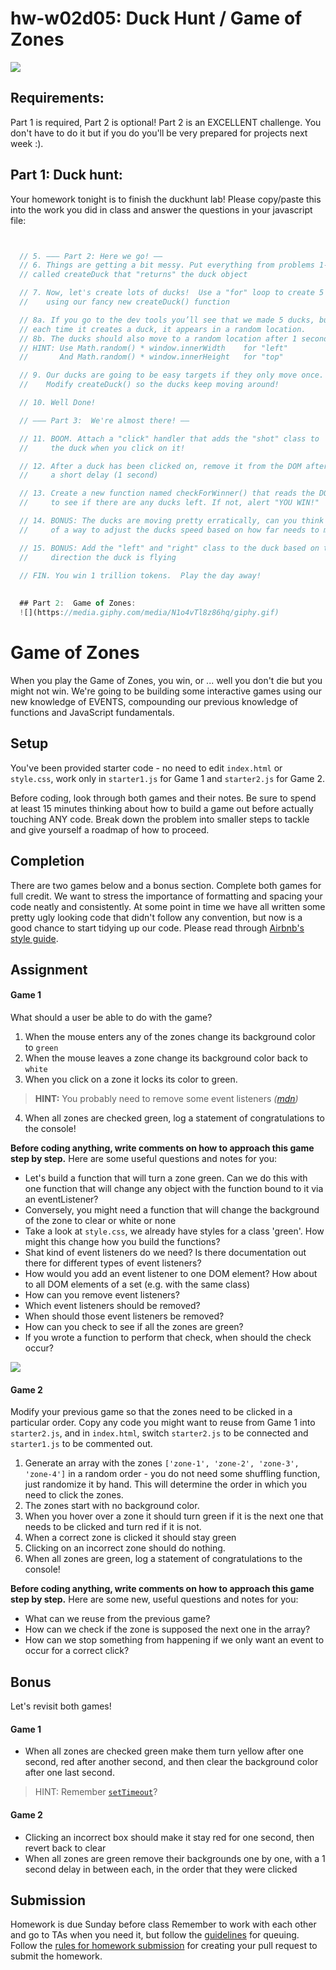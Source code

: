 
# hw-w02d05: Duck Hunt / Game of Zones
![](https://media.giphy.com/media/k7UpjV0TawvlK/giphy.gif)

## Requirements:
Part 1 is required, Part 2 is optional!  Part 2 is an EXCELLENT challenge.  You don't have to do it but if you do you'll be very prepared for projects next week :).

## Part 1:  Duck hunt:

Your homework tonight is to finish the duckhunt lab!  Please copy/paste this into the work you did in class and answer the questions in your javascript file:
```javascript


  // 5. ——— Part 2: Here we go! —— 
  // 6. Things are getting a bit messy. Put everything from problems 1-4 in a new function 
  // called createDuck that "returns" the duck object

  // 7. Now, let's create lots of ducks!  Use a "for" loop to create 5 ducks
  //    using our fancy new createDuck() function

  // 8a. If you go to the dev tools you’ll see that we made 5 ducks, but they are all in the same place! Modify createDuck so 
  // each time it creates a duck, it appears in a random location. 
  // 8b. The ducks should also move to a random location after 1 second
  // HINT: Use Math.random() * window.innerWidth    for "left"
  //       And Math.random() * window.innerHeight   for "top"

  // 9. Our ducks are going to be easy targets if they only move once.
  //    Modify createDuck() so the ducks keep moving around!

  // 10. Well Done!  

  // ——— Part 3:  We're almost there! —— 

  // 11. BOOM. Attach a "click" handler that adds the "shot" class to
  //     the duck when you click on it!

  // 12. After a duck has been clicked on, remove it from the DOM after
  //     a short delay (1 second)

  // 13. Create a new function named checkForWinner() that reads the DOM
  //     to see if there are any ducks left. If not, alert "YOU WIN!"

  // 14. BONUS: The ducks are moving pretty erratically, can you think
  //     of a way to adjust the ducks speed based on how far needs to move?

  // 15. BONUS: Add the "left" and "right" class to the duck based on the
  //     direction the duck is flying

  // FIN. You win 1 trillion tokens.  Play the day away!
  
  
  ## Part 2:  Game of Zones:
  ![](https://media.giphy.com/media/N1o4vTl8z86hq/giphy.gif)
```

# Game of Zones

When you play the Game of Zones, you win, or ... well you don't die but you might not win. We're going to be building some interactive games using our new knowledge of EVENTS, compounding our previous knowledge of functions and JavaScript fundamentals.

## Setup

You've been provided starter code - no need to edit `index.html` or `style.css`, work only in `starter1.js` for Game 1 and `starter2.js` for Game 2.

Before coding, look through both games and their notes. Be sure to spend at least 15 minutes thinking about how to build a game out before actually touching ANY code. Break down the problem into smaller steps to tackle and give yourself a roadmap of how to proceed.

## Completion

There are two games below and a bonus section. Complete both games for full credit. We want to stress the importance of formatting and spacing your code neatly and consistently. At some point in time we have all written some pretty ugly looking code that didn't follow any convention, but now is a good chance to start tidying up our code. Please read through [Airbnb's style guide](https://github.com/airbnb/javascript).

## Assignment

#### Game 1

What should a user be able to do with the game?

1. When the mouse enters any of the zones change its background color to `green`
2. When the mouse leaves a zone change its background color back to `white`
3. When you click on a zone it locks its color to green.
> **HINT:** You probably need to remove some event listeners _([mdn](https://developer.mozilla.org/en-US/docs/Web/API/EventTarget/removeEventListener))_
4. When all zones are checked green, log a statement of congratulations to the console!

**Before coding anything, write comments on how to approach this game step by step.** Here are some useful questions and notes for you:

- Let's build a function that will turn a zone green. Can we do this with one function that will change any object with the function bound to it via an eventListener?
- Conversely, you might need a function that will change the background of the zone to clear or white or none
- Take a look at `style.css`, we already have styles for a class 'green'. How might this change how you build the functions?
- Shat kind of event listeners do we need? Is there documentation out there for different types of event listeners?
- How would you add an event listener to one DOM element? How about to all DOM elements of a set (e.g. with the same class)
- How can you remove event listeners?
- Which event listeners should be removed?
- When should those event listeners be removed?
- How can you check to see if all the zones are green?
- If you wrote a function to perform that check, when should the check occur?

![](https://i.imgur.com/BvvVElS.png)

#### Game 2

Modify your previous game so that the zones need to be clicked in a particular order. Copy any code you might want to reuse from Game 1 into `starter2.js`, and in `index.html`, switch `starter2.js` to be connected and `starter1.js` to be commented out.

1. Generate an array with the zones `['zone-1', 'zone-2', 'zone-3', 'zone-4']` in a random order - you do not need some shuffling function, just randomize it by hand. This will determine the order in which you need to click the zones.
2. The zones start with no background color.
3. When you hover over a zone it should turn green if it is the next one that needs to be clicked and turn red if it is not.
4. When a correct zone is clicked it should stay green
5. Clicking on an incorrect zone should do nothing.
6. When all zones are green, log a statement of congratulations to the console!

**Before coding anything, write comments on how to approach this game step by step.** Here are some new, useful questions and notes for you:

- What can we reuse from the previous game?
- How can we check if the zone is supposed the next one in the array?
- How can we stop something from happening if we only want an event to occur for a correct click?

## Bonus

Let's revisit both games!

#### Game 1

- When all zones are checked green make them turn yellow after one second, red after another second, and then clear the background color after one last second.
> HINT: Remember [`setTimeout`](https://developer.mozilla.org/en-US/docs/Web/API/WindowTimers/setInterval)?

#### Game 2

- Clicking an incorrect box should make it stay red for one second, then revert back to clear
- When all zones are green remove their backgrounds one by one, with a 1 second delay in between each, in the order that they were clicked

## Submission

Homework is due Sunday before class Remember to work with each other and go to TAs when you need it, but follow the [guidelines](https://git.generalassemb.ly/wdi-nyc-8-28/Course-Information/blob/master/how-to-queue-with-TAs.md) for queuing. Follow the [rules for homework submission](https://git.generalassemb.ly/wdi-nyc-8-28/Course-Information/blob/master/homework.md) for creating your pull request to submit the homework.

